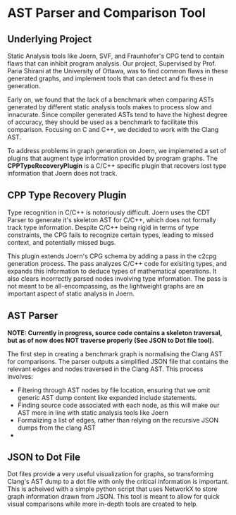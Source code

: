 # AST Parser and Comparison Tool
## Underlying Project
Static Analysis tools like Joern, SVF, and Fraunhofer's CPG tend to contain flaws that can inhibit program analysis. Our project, Supervised by Prof. Paria Shirani at the University of Ottawa, was to find common flaws in these generated graphs, and implement tools that can detect and fix these in generation.</p>
Early on, we found that the lack of a benchmark when comparing ASTs generated by different static analysis tools makes to process slow and innacurate. Since compiler generated ASTs tend to have the highest degree of accuracy, they should be used as a benchmark to facilitate this comparison. Focusing on C and C++, we decided to work with the Clang AST.

To address problems in graph generation on Joern, we implemeted a set of plugins that augment type information provided by program graphs. The **CPPTypeRecoveryPlugin** is a C/C++ specific plugin that recovers lost type information that Joern does not track. 

## CPP Type Recovery Plugin

Type recognition in C/C++ is notoriously difficult. Joern uses the CDT Parser to generate it's skeleton AST for C/C++, which does not formally track type information. Despite C/C++ being rigid in terms of type constraints, the CPG fails to recognize certain types, leading to missed context, and potentially missed bugs. 

This plugin extends Joern's CPG schema by adding a pass in the c2cpg generation process. The pass analyzes C/C++ code for exisiting types, and expands this information to deduce types of mathematical operations. It also clears incorrectly parsed nodes involving type information. The pass is not meant to be all-encompassing, as the lightweight graphs are an important aspect of static analysis in Joern.

## AST Parser
**NOTE: Currently in progress, source code contains a skeleton traversal, but as of now does NOT traverse properly (See JSON to Dot file tool).**


The first step in creating a benchmark graph is normalising the Clang AST for comparisons. The parser outputs a simplified JSON file that contains the relevant edges and nodes traversed in the Clang AST. This process involves:

* Filtering through AST nodes by file location, ensuring that we omit generic AST dump content like expanded include statements.
* Finding source code associated with each node, as this will make our AST more in line with static analysis tools like Joern
* Formalizing a list of edges, rather than relying on the recursive JSON dumps from the clang AST
* 

## JSON to Dot File
  Dot files provide a very useful visualization for graphs, so transforming Clang's AST dump to a dot file with only the critical information is important. This is acheived with a simple python script that uses NetworkX to store graph information drawn from JSON. This tool is meant to allow for quick visual comparisons while more in-depth tools are created to help.
